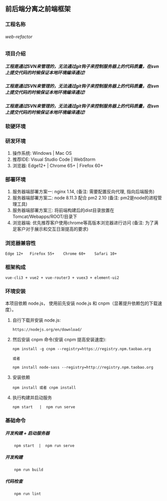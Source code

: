 ## 前后端分离之前端框架

### 工程名称

  ######                                  web-refactor

### 项目介绍

  #####    工程是通过SVN来管理的，无法通过git钩子来控制服务器上的代码质量，在svn 上提交代码的时候保证本地环境编译通过!
  #####    工程是通过SVN来管理的，无法通过git钩子来控制服务器上的代码质量，在svn 上提交代码的时候保证本地环境编译通过!
  #####    工程是通过SVN来管理的，无法通过git钩子来控制服务器上的代码质量，在svn 上提交代码的时候保证本地环境编译通过!

### 软硬环境

### 研发环境

  1. 操作系统: Windows | Mac OS
  2. 推荐IDE: Visual Studio Code | WebStorm
  3. 浏览器:  Edge12+ | Chrome 65+ | Firefox 60+

### 部署环境

  1. 服务器端部署方案一: nginx 1.14, (备注: 需要配置反向代理, 指向后端服务)
  2. 服务器端部署方案二: node 8.11.3 配合 pm2 2.10 (备注: pm2是node的进程管理工具)
  3. 服务器端部署方案三: 将前端构建后的dist目录放置在Tomcat/Webapps/ROOT/目录下
  3. 浏览器端: 优先推荐客户使用chrome等高版本浏览器进行访问 (备注: 为了满足客户对于展示和交互日渐提高的要求)

### 浏览器兼容性

    Edge 12+   Firefox 55+    Chrome 60+    Safari 10+

### 框架构成

    vue-cli3 + vue2 + vue-router3 + vuex3 + element-ui2

### 环境安装

 本项目依赖 node.js， 使用前先安装 node.js 和 cnpm（显著提升依赖包的下载速度）。

 1. 自行下载并安装 node.js:

        https://nodejs.org/en/download/

 2. 然后安装 cnpm 命令(安装 cnpm 提高安装速度):

        npm install -g cnpm --registry=https://registry.npm.taobao.org

        或者

        npm install node-sass --registry=http://registry.npm.taobao.org

 3. 安装依赖

        npm install 或者 cnpm install

 4. 执行构建并启动服务

        npm start   |  npm run serve

### 基础命令


 ##### 开发构建 + 启动服务器

        npm start  |  npm run serve

 ##### 开发构建

        npm run build

 ##### 代码检查

        npm run lint
